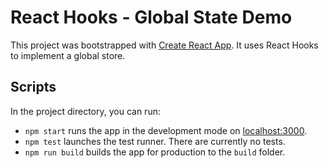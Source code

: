 # React Hooks - Global State Demo

This project was bootstrapped with [Create React App](https://github.com/facebook/create-react-app). It uses React Hooks to implement a global store.

## Scripts

In the project directory, you can run:

- `npm start` runs the app in the development mode on [localhost:3000](http://localhost:3000).
- `npm test` launches the test runner. There are currently no tests.
- `npm run build` builds the app for production to the `build` folder.
